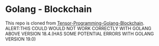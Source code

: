 # Golang - Blockchain
This repo is cloned from [Tensor-Programming-Golang-Blockchain]("https://github.com/tensor-programming/golang-blockchain").
<br/>
ALERT:THIS COULD WOULD NOT WORK CORRECTLY WITH GOLANG ABOVE VERSION 18.4.(HAS SOME POTENTIAL ERRORS WITH GOLANG VERSION 19.0)  